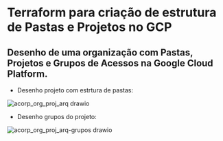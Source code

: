 # Terraform para criação de estrutura de Pastas e Projetos no GCP

## Desenho de uma organização com Pastas, Projetos e Grupos de Acessos na Google Cloud Platform.

- Desenho projeto com estrtura de pastas:

![acorp_org_proj_arq drawio](https://user-images.githubusercontent.com/105304356/219460991-5a9e7f6c-a4ac-4406-827b-4c0a68375519.png)

- Desenho grupos do projeto:

![acorp_org_proj_arq-grupos drawio](https://user-images.githubusercontent.com/105304356/219467330-3764eaeb-70d0-4984-950d-e20954278763.png)
